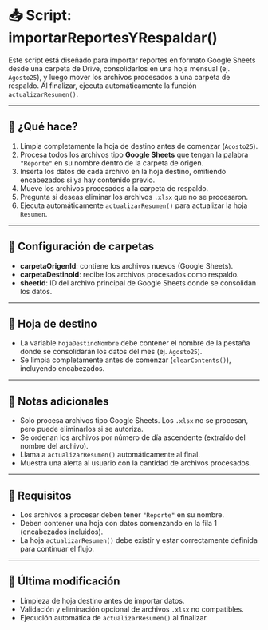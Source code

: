 # 📥 Script: importarReportesYRespaldar()

Este script está diseñado para importar reportes en formato Google Sheets desde una carpeta de Drive, consolidarlos en una hoja mensual (ej. `Agosto25`), y luego mover los archivos procesados a una carpeta de respaldo. Al finalizar, ejecuta automáticamente la función `actualizarResumen()`.

---

## 🔧 ¿Qué hace?

1. Limpia completamente la hoja de destino antes de comenzar (`Agosto25`).
2. Procesa todos los archivos tipo **Google Sheets** que tengan la palabra `"Reporte"` en su nombre dentro de la carpeta de origen.
3. Inserta los datos de cada archivo en la hoja destino, omitiendo encabezados si ya hay contenido previo.
4. Mueve los archivos procesados a la carpeta de respaldo.
5. Pregunta si deseas eliminar los archivos `.xlsx` que no se procesaron.
6. Ejecuta automáticamente `actualizarResumen()` para actualizar la hoja `Resumen`.

---

## 📁 Configuración de carpetas

- **carpetaOrigenId**: contiene los archivos nuevos (Google Sheets).
- **carpetaDestinoId**: recibe los archivos procesados como respaldo.
- **sheetId**: ID del archivo principal de Google Sheets donde se consolidan los datos.

---

## 📄 Hoja de destino

- La variable `hojaDestinoNombre` debe contener el nombre de la pestaña donde se consolidarán los datos del mes (ej. `Agosto25`).
- Se limpia completamente antes de comenzar (`clearContents()`), incluyendo encabezados.

---

## 📌 Notas adicionales

- Solo procesa archivos tipo Google Sheets. Los `.xlsx` no se procesan, pero puede eliminarlos si se autoriza.
- Se ordenan los archivos por número de día ascendente (extraído del nombre del archivo).
- Llama a `actualizarResumen()` automáticamente al final.
- Muestra una alerta al usuario con la cantidad de archivos procesados.

---

## 🧪 Requisitos

- Los archivos a procesar deben tener `"Reporte"` en su nombre.
- Deben contener una hoja con datos comenzando en la fila 1 (encabezados incluidos).
- La hoja `actualizarResumen()` debe existir y estar correctamente definida para continuar el flujo.

---

## 📝 Última modificación

- Limpieza de hoja destino antes de importar datos.
- Validación y eliminación opcional de archivos `.xlsx` no compatibles.
- Ejecución automática de `actualizarResumen()` al finalizar.
